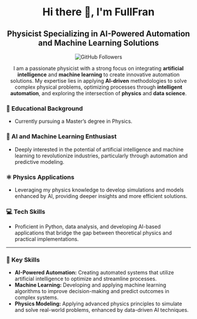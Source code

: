 <h1 align="center">Hi there 👋, I'm FullFran</h1>
<h2 align="center">Physicist Specializing in AI-Powered Automation and Machine Learning Solutions</h2>

<p align="center">
  <img src="https://img.shields.io/github/followers/FullFran?label=Followers&style=social" alt="GitHub Followers" />
</p>

<p align="center">
  I am a passionate physicist with a strong focus on integrating <b>artificial intelligence</b> and <b>machine learning</b> to create innovative automation solutions. My expertise lies in applying <b>AI-driven</b> methodologies to solve complex physical problems, optimizing processes through <b>intelligent automation</b>, and exploring the intersection of <b>physics</b> and <b>data science</b>.
</p>

<h3>🌱 Educational Background</h3>
<ul>
  <li>Currently pursuing a Master’s degree in Physics.</li>
</ul>

<h3>🤖 AI and Machine Learning Enthusiast</h3>
<ul>
  <li>Deeply interested in the potential of artificial intelligence and machine learning to revolutionize industries, particularly through automation and predictive modeling.</li>
</ul>

<h3>⚛️ Physics Applications</h3>
<ul>
  <li>Leveraging my physics knowledge to develop simulations and models enhanced by AI, providing deeper insights and more efficient solutions.</li>
</ul>

<h3>💻 Tech Skills</h3>
<ul>
  <li>Proficient in Python, data analysis, and developing AI-based applications that bridge the gap between theoretical physics and practical implementations.</li>
</ul>

<hr>

<h3>🚀 Key Skills</h3>
<ul>
  <li><b>AI-Powered Automation:</b> Creating automated systems that utilize artificial intelligence to optimize and streamline processes.</li>
  <li><b>Machine Learning:</b> Developing and applying machine learning algorithms to improve decision-making and predict outcomes in complex systems.</li>
  <li><b>Physics Modeling:</b> Applying advanced physics principles to simulate and solve real-world problems, enhanced by data-driven AI techniques.</li>
</ul>

